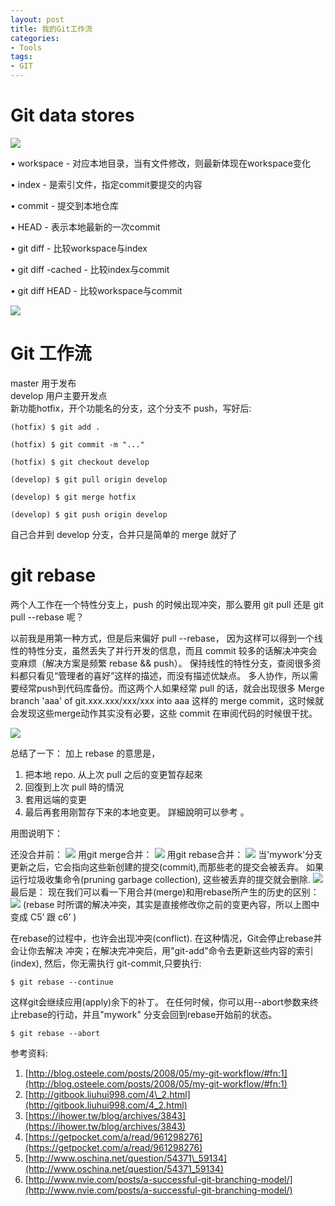 ```yaml
---
layout: post
title: 我的Git工作流
categories:
- Tools
tags:
- GIT 
---
```




# Git data stores
 
![](http://ww2.sinaimg.cn/large/637573b1gw1etsbgs5we2j20dd0cnmyl.jpg)

•	workspace - 对应本地目录，当有文件修改，则最新体现在workspace变化

•	index - 是索引文件，指定commit要提交的内容

•	commit - 提交到本地仓库

•	HEAD - 表示本地最新的一次commit

•	git diff - 比较workspace与index

•	git diff -cached - 比较index与commit

•	git diff HEAD - 比较workspace与commit


![](http://ww2.sinaimg.cn/large/637573b1gw1etsbhk7uycj20e50huwgq.jpg)

# Git 工作流
  
master 用于发布  
develop 用户主要开发点  
新功能hotfix，开个功能名的分支，这个分支不 push，写好后:

`(hotfix) $ git add .`

`(hotfix) $ git commit -m "..."`

`(hotfix) $ git checkout develop`

`(develop) $ git pull origin develop`

`(develop) $ git merge hotfix `

`(develop) $ git push origin develop`

自己合并到 develop 分支，合并只是简单的 merge 就好了


# git rebase

两个人工作在一个特性分支上，push 的时候出现冲突，那么要用
git pull
还是
git pull --rebase
呢？

以前我是用第一种方式，但是后来偏好
 pull --rebase，
因为这样可以得到一个线性的特性分支，虽然丢失了并行开发的信息，而且 commit 较多的话解决冲突会变麻烦（解决方案是频繁 rebase && push）。
保持线性的特性分支，查阅很多资料都只看见“管理者的喜好”这样的描述，而没有描述优缺点。
多人协作，所以需要经常push到代码库备份。而这两个人如果经常 pull 的话，就会出现很多
Merge branch 'aaa' of git.xxx.xxx/xxx/xxx into aaa
这样的 merge commit，这时候就会发现这些merge动作其实没有必要，这些 commit 在审阅代码的时候很干扰。

![](http://ihower.tw/blog/wp-content/uploads/2010/02/git-merge.jpg)

总结了一下：
加上 rebase 的意思是， 
1. 把本地 repo. 从上次 pull 之后的变更暂存起來 
2. 回復到上次 pull 時的情況 
3. 套用远端的变更 
4. 最后再套用刚暂存下来的本地变更。
詳細說明可以參考 [](http://gitready.com/advanced/2009/02/11/pull-with-rebase.html "pull with rebase")。

用图说明下：

还没合并前：
![](http://gitbook.liuhui998.com/assets/images/figure/rebase1.png)
用git merge合并：
![](http://gitbook.liuhui998.com/assets/images/figure/rebase2.png)
用git rebase合并：
![](http://gitbook.liuhui998.com/assets/images/figure/rebase3.png)
当'mywork'分支更新之后，它会指向这些新创建的提交(commit),而那些老的提交会被丢弃。 如果运行垃圾收集命令(pruning garbage collection), 这些被丢弃的提交就会删除.
![](http://gitbook.liuhui998.com/assets/images/figure/rebase4.png)
最后是：
现在我们可以看一下用合并(merge)和用rebase所产生的历史的区别：
![](http://gitbook.liuhui998.com/assets/images/figure/rebase5.png)
(rebase 时所谓的解决冲突，其实是直接修改你之前的变更內容，所以上图中变成 C5’ 跟 c6’ )

在rebase的过程中，也许会出现冲突(conflict). 在这种情况，Git会停止rebase并会让你去解决 冲突；在解决完冲突后，用"git-add"命令去更新这些内容的索引(index), 然后，你无需执行 git-commit,只要执行:

`$ git rebase --continue`

这样git会继续应用(apply)余下的补丁。
在任何时候，你可以用--abort参数来终止rebase的行动，并且"mywork" 分支会回到rebase开始前的状态。

`$ git rebase --abort`


参考资料:

1. [http://blog.osteele.com/posts/2008/05/my-git-workflow/#fn:1](http://blog.osteele.com/posts/2008/05/my-git-workflow/#fn:1)
2. [http://gitbook.liuhui998.com/4\_2.html](http://gitbook.liuhui998.com/4_2.html)
3. [https://ihower.tw/blog/archives/3843](https://ihower.tw/blog/archives/3843)
4. [https://getpocket.com/a/read/961298276](https://getpocket.com/a/read/961298276)
5. [http://www.oschina.net/question/54371\_59134](http://www.oschina.net/question/54371_59134)
6. [http://www.nvie.com/posts/a-successful-git-branching-model/](http://www.nvie.com/posts/a-successful-git-branching-model/)




